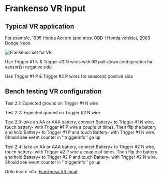# Frankenso VR Input

## Typical VR application

For example, 1995 Honda Accord (and most OBD-I Honda vehicle), 2003 Dodge Neon.

![Frankenso set for VR](Images/frankenso_set_for_VR.jpg)

Use Trigger #1 N & Trigger #2 N wires with 0R pull-down configuration for sensor(s) negative side

Use Trigger #1 P & Trigger #2 P wires for sensor(s) positive side

## Bench testing VR configuration

Test 2.1: Expected ground on Trigger #1 N wire

Test 2.2: Expected ground on Trigger #2 N wire

Test 2.3: take an AA or AAA battery, connect Battery+ to Trigger #1 N wire, touch battery- with Trigger #1 P wire a couple of times.
Then flip the battery and hold Battery+ to Trigger #1 P and touch Battery- with Trigger #1 N wire.
Should see event counter in ''triggerinfo'' go up

Test 2.4: take an AA or AAA battery, connect Battery+ to Trigger #2 N wire, touch battery- with Trigger #2 P wire a couple of times.
Then flip the battery and hold Battery+ to Trigger #2 P and touch Battery- with Trigger #2 N wire.
Should see event counter in ''triggerinfo'' go up

Goto board info: [Frankenso VR Input](Hardware-Frankenso#vr-input)
